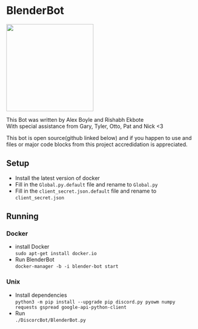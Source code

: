 
# BlenderBot  
<img src="http://i.imgur.com/5fBK3NV.jpg" width="230"/>  

  This Bot was written by Alex Boyle and Rishabh Ekbote  
With special assistance from Gary, Tyler, Otto, Pat and Nick <3

  This bot is open source(github linked below) and if you happen to use and files or major code blocks from this project accredidation is appreciated.  
## Setup
- Install the latest version of docker
- Fill in the `Global.py.default` file and rename to `Global.py` 
- Fill in the `client_secret.json.default` file and rename to `client_secret.json`  
## Running  
### Docker  
- install Docker   
`sudo apt-get install docker.io`  
- Run BlenderBot  
`docker-manager -b -i blender-bot start`  
### Unix
- Install dependencies  
`python3 -m pip install --upgrade pip discord.py pyowm numpy requests gspread google-api-python-client`  
- Run  
`./DiscorcBot/BlenderBot.py`  
